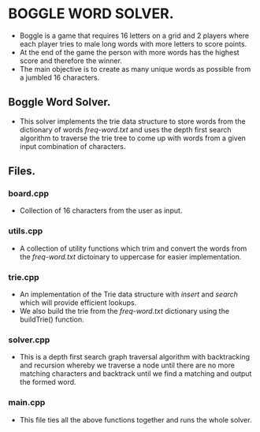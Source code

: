 # BOGGLE WORD SOLVER.
- Boggle is a game that requires 16 letters on a grid and 2 players where each player tries to male long words with more letters to score points.
- At the end of the game the person with more words has the highest score and therefore the winner.
- The main objective is to create as many unique words as possible from a jumbled 16 characters.

## Boggle Word Solver.
- This solver implements the trie data structure to store words from the dictionary of words *freq-word.txt* and uses the depth first search algorithm to traverse the trie tree
to come up with words from a given input combination of characters.

## Files.
### board.cpp
- Collection of 16 characters from the user as input.

### utils.cpp
- A collection of utility functions which trim and convert the words from the *freq-word.txt* dictoinary to uppercase for easier implementation.

### trie.cpp
- An implementation of the Trie data structure with *insert* and *search* which will provide efficient lookups.
- We also build the trie from the *freq-word.txt* dictionary using the buildTrie() function.

### solver.cpp
- This is a depth first search graph traversal algorithm with backtracking and recursion whereby we traverse a node until there are no more matching characters and backtrack
until we find a matching and output the formed word.

### main.cpp
- This file ties all the above functions together and runs the whole solver.
